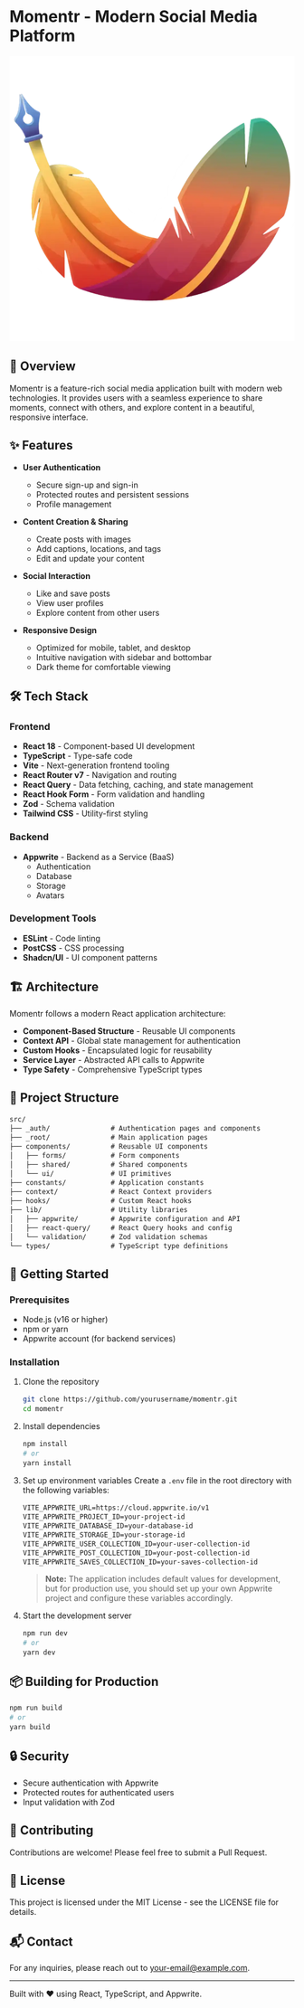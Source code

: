 # Momentr - Modern Social Media Platform

![Momentr Logo](public/assets/logo.webp)

## 🌟 Overview

Momentr is a feature-rich social media application built with modern web technologies. It provides users with a seamless experience to share moments, connect with others, and explore content in a beautiful, responsive interface.

## ✨ Features

- **User Authentication**
  - Secure sign-up and sign-in
  - Protected routes and persistent sessions
  - Profile management

- **Content Creation & Sharing**
  - Create posts with images
  - Add captions, locations, and tags
  - Edit and update your content

- **Social Interaction**
  - Like and save posts
  - View user profiles
  - Explore content from other users

- **Responsive Design**
  - Optimized for mobile, tablet, and desktop
  - Intuitive navigation with sidebar and bottombar
  - Dark theme for comfortable viewing

## 🛠️ Tech Stack

### Frontend
- **React 18** - Component-based UI development
- **TypeScript** - Type-safe code
- **Vite** - Next-generation frontend tooling
- **React Router v7** - Navigation and routing
- **React Query** - Data fetching, caching, and state management
- **React Hook Form** - Form validation and handling
- **Zod** - Schema validation
- **Tailwind CSS** - Utility-first styling

### Backend
- **Appwrite** - Backend as a Service (BaaS)
  - Authentication
  - Database
  - Storage
  - Avatars

### Development Tools
- **ESLint** - Code linting
- **PostCSS** - CSS processing
- **Shadcn/UI** - UI component patterns

## 🏗️ Architecture

Momentr follows a modern React application architecture:

- **Component-Based Structure** - Reusable UI components
- **Context API** - Global state management for authentication
- **Custom Hooks** - Encapsulated logic for reusability
- **Service Layer** - Abstracted API calls to Appwrite
- **Type Safety** - Comprehensive TypeScript types

## 📂 Project Structure

```
src/
├── _auth/               # Authentication pages and components
├── _root/               # Main application pages
├── components/          # Reusable UI components
│   ├── forms/           # Form components
│   ├── shared/          # Shared components
│   └── ui/              # UI primitives
├── constants/           # Application constants
├── context/             # React Context providers
├── hooks/               # Custom React hooks
├── lib/                 # Utility libraries
│   ├── appwrite/        # Appwrite configuration and API
│   ├── react-query/     # React Query hooks and config
│   └── validation/      # Zod validation schemas
└── types/               # TypeScript type definitions
```

## 🚀 Getting Started

### Prerequisites
- Node.js (v16 or higher)
- npm or yarn
- Appwrite account (for backend services)

### Installation

1. Clone the repository
   ```bash
   git clone https://github.com/yourusername/momentr.git
   cd momentr
   ```

2. Install dependencies
   ```bash
   npm install
   # or
   yarn install
   ```

3. Set up environment variables
   Create a `.env` file in the root directory with the following variables:
   ```
   VITE_APPWRITE_URL=https://cloud.appwrite.io/v1
   VITE_APPWRITE_PROJECT_ID=your-project-id
   VITE_APPWRITE_DATABASE_ID=your-database-id
   VITE_APPWRITE_STORAGE_ID=your-storage-id
   VITE_APPWRITE_USER_COLLECTION_ID=your-user-collection-id
   VITE_APPWRITE_POST_COLLECTION_ID=your-post-collection-id
   VITE_APPWRITE_SAVES_COLLECTION_ID=your-saves-collection-id
   ```
   
   > **Note:** The application includes default values for development, but for production use, you should set up your own Appwrite project and configure these variables accordingly.

4. Start the development server
   ```bash
   npm run dev
   # or
   yarn dev
   ```

## 📦 Building for Production

```bash
npm run build
# or
yarn build
```

## 🔒 Security

- Secure authentication with Appwrite
- Protected routes for authenticated users
- Input validation with Zod

## 🤝 Contributing

Contributions are welcome! Please feel free to submit a Pull Request.

## 📄 License

This project is licensed under the MIT License - see the LICENSE file for details.

## 📬 Contact

For any inquiries, please reach out to [your-email@example.com](mailto:your-email@example.com).

---

Built with ❤️ using React, TypeScript, and Appwrite.
